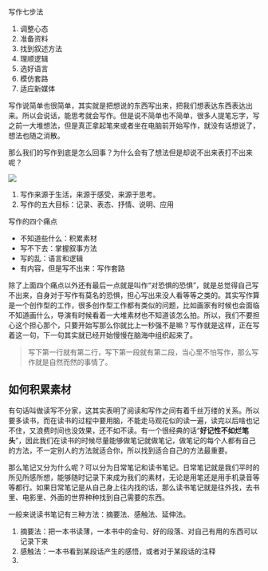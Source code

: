 写作七步法

1. 调整心态
2. 准备资料
3. 找到叙述方法
4. 理顺逻辑
5. 选好语言
6. 模仿套路
7. 适应新媒体

写作说简单也很简单，其实就是把想说的东西写出来，把我们想表达东西表达出来。所以会说话，能思考就会写作。但是说不简单也不简单，很多人提笔忘字，写之前一大堆想法，但是真正拿起笔来或者坐在电脑前开始写作，就没有话想说了，想法也随之消散。

那么我们的写作到底是怎么回事？为什么会有了想法但是却说不出来表打不出来呢？

![](https://tva1.sinaimg.cn/large/00831rSTly1gcmxcnrmu0j30jx03vaaf.jpg)

1. 写作来源于生活，来源于感受，来源于思考。
2. 写作的五大目标：记录、表态、抒情、说明、应用


写作的四个痛点

* 不知道些什么：积累素材
* 写不下去：掌握叙事方法
* 写的乱：语言和逻辑
* 有内容，但是写不出来：写作套路

除了上面四个痛点以外还有最后一点就是叫作“对恐惧的恐惧”，就是总觉得自己写不出来，自身对于写作有莫名的恐惧，担心写出来没人看等等之类的。其实写作算是一个创作型的工作，很多创作型工作都有类似的问题，比如画家有时候也会面临不知道画什么，导演有时候看着一大堆素材也不知道该怎么拍。所以，我们不要担心这个担心那个，只要开始写那么你就比上一秒强不是嘛？写作就是这样，正在写着这一句，下一句其实就已经开始慢慢在脑海中组织起来了。

> 写下第一行就有第二行，写下第一段就有第二段，当心里不怕写作，那么写作就是自然而然的事情了。


## 如何积累素材

有句话叫做读写不分家，这其实表明了阅读和写作之间有着千丝万缕的关系。所以要多读书，而在读书的过程中要用脑，不能走马观花似的读一遍，读完以后啥也记不住，又浪费时间也没效果，还不如不读。有一个很经典的话“**好记性不如烂笔头**”，因此我们在读书的时候尽量能够做笔记就做笔记，做笔记的每个人都有自己的方法，不一定别人的方法就适合你，所以找到适合自己的方法最重要。

那么笔记又分为什么呢？可以分为日常笔记和读书笔记。日常笔记就是我们平时的所见所感所想，能够随时记录下来成为我们的素材，无论是用笔还是用手机录音等等都行。如果日常笔记是从自己身上往内找的话，那么读书笔记就是往外找，去书里、电影里、外面的世界种种找到自己需要的东西。

一般来说读书笔记有三种方法：摘要法、感触法、延伸法。


1. 摘要法：把一本书读薄，一本书中的金句、好的段落、对自己有用的东西可以记录下来
2. 感触法：一本书看到某段话产生的感悟，或者对于某段话的注释
3. 


